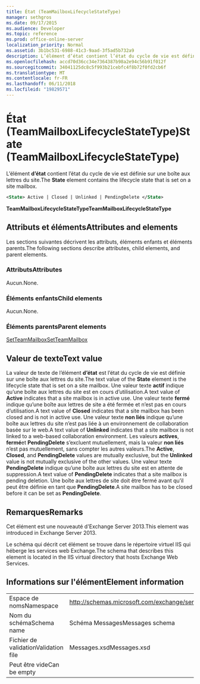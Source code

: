```yaml
---
title: État (TeamMailboxLifecycleStateType)
manager: sethgros
ms.date: 09/17/2015
ms.audience: Developer
ms.topic: reference
ms.prod: office-online-server
localization_priority: Normal
ms.assetid: 3b1bc531-6988-41c3-9aad-3f5ad5b732a9
description: L’élément d’état contient l’état du cycle de vie est définie sur une boîte aux lettres du site.
ms.openlocfilehash: accd70d36cc34e7364387b98a2e94c56b91f012f
ms.sourcegitcommit: 34041125dc8c5f993b21cebfc4f8b72f0fd2cb6f
ms.translationtype: MT
ms.contentlocale: fr-FR
ms.lasthandoff: 06/11/2018
ms.locfileid: "19829571"
---
```

# <a name="state-teammailboxlifecyclestatetype"></a><span data-ttu-id="94ab9-103">État (TeamMailboxLifecycleStateType)</span><span class="sxs-lookup"><span data-stu-id="94ab9-103">State (TeamMailboxLifecycleStateType)</span></span>

<span data-ttu-id="94ab9-104">L’élément **d’état** contient l’état du cycle de vie est définie sur une boîte aux lettres du site.</span><span class="sxs-lookup"><span data-stu-id="94ab9-104">The **State** element contains the lifecycle state that is set on a site mailbox.</span></span> 
  
```XML
<State> Active | Closed | Unlinked | PendingDelete </State>
```

<span data-ttu-id="94ab9-105">**TeamMailboxLifecycleStateType**</span><span class="sxs-lookup"><span data-stu-id="94ab9-105">**TeamMailboxLifecycleStateType**</span></span>

## <a name="attributes-and-elements"></a><span data-ttu-id="94ab9-106">Attributs et éléments</span><span class="sxs-lookup"><span data-stu-id="94ab9-106">Attributes and elements</span></span>

<span data-ttu-id="94ab9-107">Les sections suivantes décrivent les attributs, éléments enfants et éléments parents.</span><span class="sxs-lookup"><span data-stu-id="94ab9-107">The following sections describe attributes, child elements, and parent elements.</span></span>
  
### <a name="attributes"></a><span data-ttu-id="94ab9-108">Attributs</span><span class="sxs-lookup"><span data-stu-id="94ab9-108">Attributes</span></span>

<span data-ttu-id="94ab9-109">Aucun.</span><span class="sxs-lookup"><span data-stu-id="94ab9-109">None.</span></span>
  
### <a name="child-elements"></a><span data-ttu-id="94ab9-110">Éléments enfants</span><span class="sxs-lookup"><span data-stu-id="94ab9-110">Child elements</span></span>

<span data-ttu-id="94ab9-111">Aucun.</span><span class="sxs-lookup"><span data-stu-id="94ab9-111">None.</span></span>
  
### <a name="parent-elements"></a><span data-ttu-id="94ab9-112">Éléments parents</span><span class="sxs-lookup"><span data-stu-id="94ab9-112">Parent elements</span></span>

[<span data-ttu-id="94ab9-113">SetTeamMailbox</span><span class="sxs-lookup"><span data-stu-id="94ab9-113">SetTeamMailbox</span></span>](setteammailbox.md)
  
## <a name="text-value"></a><span data-ttu-id="94ab9-114">Valeur de texte</span><span class="sxs-lookup"><span data-stu-id="94ab9-114">Text value</span></span>

<span data-ttu-id="94ab9-115">La valeur de texte de l’élément **d’état** est l’état du cycle de vie est définie sur une boîte aux lettres du site.</span><span class="sxs-lookup"><span data-stu-id="94ab9-115">The text value of the **State** element is the lifecycle state that is set on a site mailbox.</span></span> <span data-ttu-id="94ab9-116">Une valeur texte **actif** indique qu’une boîte aux lettres du site est en cours d’utilisation.</span><span class="sxs-lookup"><span data-stu-id="94ab9-116">A text value of **Active** indicates that a site mailbox is in active use.</span></span> <span data-ttu-id="94ab9-117">Une valeur texte **fermé** indique qu’une boîte aux lettres de site a été fermée et n’est pas en cours d’utilisation.</span><span class="sxs-lookup"><span data-stu-id="94ab9-117">A text value of **Closed** indicates that a site mailbox has been closed and is not in active use.</span></span> <span data-ttu-id="94ab9-118">Une valeur texte **non liés** indique qu’une boîte aux lettres du site n’est pas liée à un environnement de collaboration basée sur le web.</span><span class="sxs-lookup"><span data-stu-id="94ab9-118">A text value of **Unlinked** indicates that a site mailbox is not linked to a web-based collaboration environment.</span></span> <span data-ttu-id="94ab9-119">Les valeurs **actives**, **fermé**et **PendingDelete** s’excluent mutuellement, mais la valeur **non liés** n’est pas mutuellement, sans compter les autres valeurs.</span><span class="sxs-lookup"><span data-stu-id="94ab9-119">The **Active**, **Closed**, and **PendingDelete** values are mutually exclusive, but the **Unlinked** value is not mutually exclusive of the other values.</span></span> <span data-ttu-id="94ab9-120">Une valeur texte **PendingDelete** indique qu’une boîte aux lettres du site est en attente de suppression.</span><span class="sxs-lookup"><span data-stu-id="94ab9-120">A text value of **PendingDelete** indicates that a site mailbox is pending deletion.</span></span> <span data-ttu-id="94ab9-121">Une boîte aux lettres de site doit être fermé avant qu’il peut être définie en tant que **PendingDelete**.</span><span class="sxs-lookup"><span data-stu-id="94ab9-121">A site mailbox has to be closed before it can be set as **PendingDelete**.</span></span>
  
## <a name="remarks"></a><span data-ttu-id="94ab9-122">Remarques</span><span class="sxs-lookup"><span data-stu-id="94ab9-122">Remarks</span></span>

<span data-ttu-id="94ab9-123">Cet élément est une nouveauté d'Exchange Server 2013.</span><span class="sxs-lookup"><span data-stu-id="94ab9-123">This element was introduced in Exchange Server 2013.</span></span>
  
<span data-ttu-id="94ab9-124">Le schéma qui décrit cet élément se trouve dans le répertoire virtuel IIS qui héberge les services web Exchange.</span><span class="sxs-lookup"><span data-stu-id="94ab9-124">The schema that describes this element is located in the IIS virtual directory that hosts Exchange Web Services.</span></span>
  
## <a name="element-information"></a><span data-ttu-id="94ab9-125">Informations sur l'élément</span><span class="sxs-lookup"><span data-stu-id="94ab9-125">Element information</span></span>

|||
|:-----|:-----|
|<span data-ttu-id="94ab9-126">Espace de noms</span><span class="sxs-lookup"><span data-stu-id="94ab9-126">Namespace</span></span>  <br/> |http://schemas.microsoft.com/exchange/services/2006/messages  <br/> |
|<span data-ttu-id="94ab9-127">Nom du schéma</span><span class="sxs-lookup"><span data-stu-id="94ab9-127">Schema name</span></span>  <br/> |<span data-ttu-id="94ab9-128">Schéma Messages</span><span class="sxs-lookup"><span data-stu-id="94ab9-128">Messages schema</span></span>  <br/> |
|<span data-ttu-id="94ab9-129">Fichier de validation</span><span class="sxs-lookup"><span data-stu-id="94ab9-129">Validation file</span></span>  <br/> |<span data-ttu-id="94ab9-130">Messages.xsd</span><span class="sxs-lookup"><span data-stu-id="94ab9-130">Messages.xsd</span></span>  <br/> |
|<span data-ttu-id="94ab9-131">Peut être vide</span><span class="sxs-lookup"><span data-stu-id="94ab9-131">Can be empty</span></span>  <br/> ||
   

